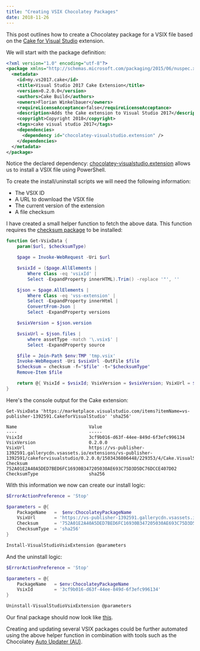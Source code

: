 ```yaml
---
title: "Creating VSIX Chocolatey Packages"
date: 2018-11-26
---
```


This post outlines how to create a Chocolatey package for a VSIX file based on
the [Cake for Visual Studio][market_cake] extension.

We will start with the package definition:

```xml
<?xml version="1.0" encoding="utf-8"?>
<package xmlns="http://schemas.microsoft.com/packaging/2015/06/nuspec.xsd">
  <metadata>
    <id>my.vs2017.cake</id>
    <title>Visual Studio 2017 Cake Extension</title>
    <version>0.2.0.0</version>
    <authors>Cake Build</authors>
    <owners>Florian Winkelbauer</owners>
    <requireLicenseAcceptance>false</requireLicenseAcceptance>
    <description>Adds the Cake extension to Visual Studio 2017</description>
    <copyright>Copyright 2018</copyright>
    <tags>cake visual studio 2017</tags>
    <dependencies>
      <dependency id="chocolatey-visualstudio.extension" />
    </dependencies>
  </metadata>
</package>
```

Notice the declared dependency: [chocolatey-visualstudio.extension][choco_vsix]
allows us to install a VSIX file using PowerShell.

To create the install/uninstall scripts we will need the following information:

- The VSIX ID
- A URL to download the VSIX file
- The current version of the extension
- A file checksum

I have created a small helper function to fetch the above data. This function
requires the [checksum package][choco_checksum] to be installed:

``` powershell
function Get-VsixData {
    param($url, $checksumType)

    $page = Invoke-WebRequest -Uri $url

    $vsixId = ($page.AllElements |
        Where Class -eq 'vsixId' |
        Select -ExpandProperty innerHTML).Trim() -replace '"', ''

    $json = $page.AllElements |
        Where Class -eq 'vss-extension' |
        Select -ExpandProperty innerHtml |
        ConvertFrom-Json |
        Select -ExpandProperty versions

    $vsixVersion = $json.version

    $vsixUrl = $json.files |
        where assetType -match '\.vsix$' |
        Select -ExpandProperty source

    $file = Join-Path $env:TMP 'tmp.vsix'
    Invoke-WebRequest -Uri $vsixUrl -OutFile $file
    $checksum = checksum -f="$file" -t="$checksumType"
    Remove-Item $file

    return @{ VsixId = $vsixId; VsixVersion = $vsixVersion; VsixUrl = $vsixUrl; Checksum = $checksum; ChecksumType = $checksumType }
}
```

Here's the console output for the Cake extension:

``` text
Get-VsixData 'https://marketplace.visualstudio.com/items?itemName=vs-publisher-1392591.CakeforVisualStudio' 'sha256'

Name                           Value
----                           -----
VsixId                         3cf9b016-d63f-44ee-849d-6f3efc996134
VsixVersion                    0.2.0.0
VsixUrl                        https://vs-publisher-1392591.gallerycdn.vsassets.io/extensions/vs-publisher-1392591/cakeforvisualstudio/0.2.0.0/1503436806448/229353/4/Cake.VisualStudio.vsix
Checksum                       752A01E2A40A5DED7BED6FC16930B347205030AE693C75D3D5DC76DCCE407D02
ChecksumType                   sha256
```

With this information we now can create our install logic:

``` powershell
$ErrorActionPreference = 'Stop'

$parameters = @{
    PackageName   =  $env:ChocolateyPackageName
    VsixUrl       = 'https://vs-publisher-1392591.gallerycdn.vsassets.io/extensions/vs-publisher-1392591/cakeforvisualstudio/0.2.0.0/1503436806448/229353/4/Cake.VisualStudio.vsix'
    Checksum      = '752A01E2A40A5DED7BED6FC16930B347205030AE693C75D3D5DC76DCCE407D02'
    ChecksumType  = 'sha256'
}

Install-VisualStudioVsixExtension @parameters
```

And the uninstall logic:

``` powershell
$ErrorActionPreference = 'Stop'

$parameters = @{
    PackageName   = $env:ChocolateyPackageName
    VsixId        = '3cf9b016-d63f-44ee-849d-6f3efc996134'
}

Uninstall-VisualStudioVsixExtension @parameters
```

Our final package should now look like [this][gh_box].

Creating and updating several VSIX packages could be further automated using the
above helper function in combination with tools such as the Chocolatey [Auto
Updater (AU)][gh_au].

[market_cake]: https://marketplace.visualstudio.com/items?itemName%3Dvs-publisher-1392591.CakeforVisualStudio
[choco_vsix]: https://chocolatey.org/packages?q=chocolatey-visualstudio.extension
[choco_checksum]: https://chocolatey.org/packages/checksum
[gh_box]: https://github.com/fwinkelbauer/windows-box-setup/tree/0c8a2e4757f6c5f4178e3adada73a10dacab869c/nuspec/my.vs2017.cake
[gh_au]: https://github.com/majkinetor/au

